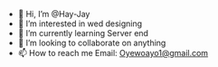 - 👋 Hi, I’m @Hay-Jay
- 👀 I’m interested in wed designing
- 🌱 I’m currently learning Server end 
- 💞️ I’m looking to collaborate on anything
- 📫 How to reach me 
Email: Oyewoayo1@gmail.com

<!---
Hay-Jay/Hay-Jay is a ✨ special ✨ repository because its `README.md` (this file) appears on your GitHub profile.
You can click the Preview link to take a look at your changes.
--->
